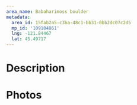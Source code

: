 ```yaml
---
area_name: Babaharimoss boulder
metadata:
  area_id: 15fab2a5-c3ba-48c1-bb31-0bb2dc07c2d5
  mp_id: '109104861'
  lng: -121.84467
  lat: 45.49717
---
```

# Description

# Photos

